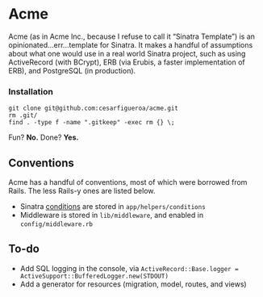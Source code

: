 # Acme

Acme (as in Acme Inc., because I refuse to call it “Sinatra Template”) is an opinionated...err...template for Sinatra. It makes a handful of assumptions about what one would use in a real world Sinatra project, such as using ActiveRecord (with BCrypt), ERB (via Erubis, a faster implementation of ERB), and PostgreSQL (in production).

### Installation

    git clone git@github.com:cesarfigueroa/acme.git
    rm .git/
    find . -type f -name ".gitkeep" -exec rm {} \;

Fun? **No.** Done? **Yes.**

## Conventions

Acme has a handful of conventions, most of which were borrowed from Rails. The less Rails-y ones are listed below.

- Sinatra [conditions](https://github.com/sinatra/sinatra#conditions) are stored in `app/helpers/conditions`
- Middleware is stored in `lib/middleware`, and enabled in `config/middleware.rb`

## To-do

- Add SQL logging in the console, via `ActiveRecord::Base.logger = ActiveSupport::BufferedLogger.new(STDOUT)`
- Add a generator for resources (migration, model, routes, and views)
